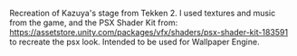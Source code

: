 Recreation of Kazuya's stage from Tekken 2. I used textures and music from the game, and the PSX Shader Kit from: https://assetstore.unity.com/packages/vfx/shaders/psx-shader-kit-183591 to recreate the psx look. 
Intended to be used for Wallpaper Engine.
